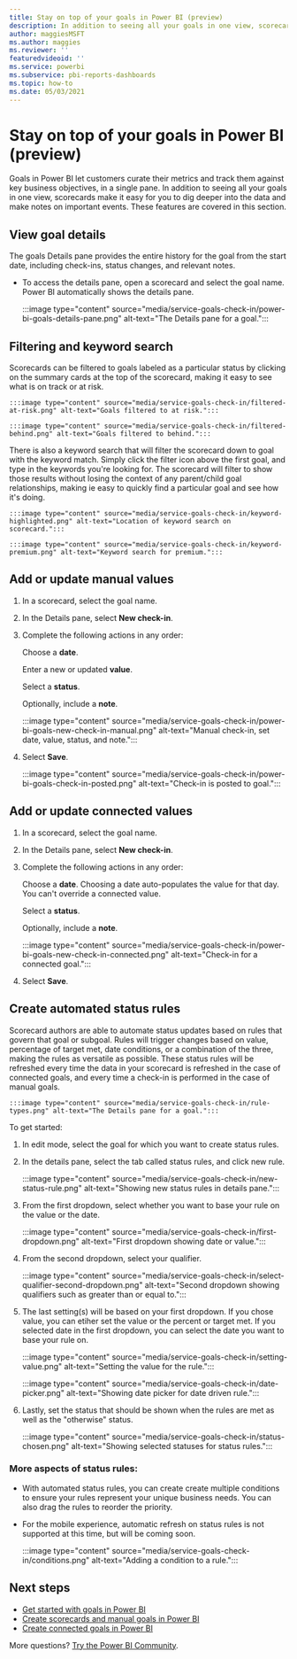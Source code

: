 ```yaml
---
title: Stay on top of your goals in Power BI (preview)
description: In addition to seeing all your goals in one view, scorecards make it easy for you to dig deeper into the data and make notes on important events.
author: maggiesMSFT
ms.author: maggies
ms.reviewer: ''
featuredvideoid: ''
ms.service: powerbi
ms.subservice: pbi-reports-dashboards
ms.topic: how-to
ms.date: 05/03/2021
---
```

# Stay on top of your goals in Power BI (preview)

Goals in Power BI let customers curate their metrics and track them against key business objectives, in a single pane. In addition to seeing all your goals in one view, scorecards make it easy for you to dig deeper into the data and make notes on important events. These features are covered in this section. 

## View goal details 

The goals Details pane provides the entire history for the goal from the start date, including check-ins, status changes, and relevant notes. 

- To access the details pane, open a scorecard and select the goal name. Power BI automatically shows the details pane.

    :::image type="content" source="media/service-goals-check-in/power-bi-goals-details-pane.png" alt-text="The Details pane for a goal.":::
    
    
## Filtering and keyword search 

Scorecards can be filtered to goals labeled as a particular status by clicking on the summary cards at the top of the scorecard, making it easy to see what is on track or at risk. 

    :::image type="content" source="media/service-goals-check-in/filtered-at-risk.png" alt-text="Goals filtered to at risk.":::
    
    :::image type="content" source="media/service-goals-check-in/filtered-behind.png" alt-text="Goals filtered to behind.":::

There is also a keyword search that will filter the scorecard down to goal with the keyword match.  Simply click the filter icon above the first goal, and type in the keywords you're looking for.  The scorecard will filter to show those results without losing the context of any parent/child goal relationships, making ie easy to quickly find a particular goal and see how it's doing.

    :::image type="content" source="media/service-goals-check-in/keyword-highlighted.png" alt-text="Location of keyword search on scorecard.":::
    
    :::image type="content" source="media/service-goals-check-in/keyword-premium.png" alt-text="Keyword search for premium.":::

## Add or update manual values

1. In a scorecard, select the goal name.
1. In the Details pane, select **New check-in**. 
1. Complete the following actions in any order: 

    Choose a **date**.

    Enter a new or updated **value**.

    Select a **status**.
 
   Optionally, include a **note**. 

    :::image type="content" source="media/service-goals-check-in/power-bi-goals-new-check-in-manual.png" alt-text="Manual check-in, set date, value, status, and note.":::

1. Select **Save**. 

    :::image type="content" source="media/service-goals-check-in/power-bi-goals-check-in-posted.png" alt-text="Check-in is posted to goal.":::

## Add or update connected values 

1. In a scorecard, select the goal name.
1. In the Details pane, select **New check-in**. 
1. Complete the following actions in any order: 

    Choose a **date**. Choosing a date auto-populates the value for that day. You can't override a connected value. 

    Select a **status**.

    Optionally, include a **note**. 

    :::image type="content" source="media/service-goals-check-in/power-bi-goals-new-check-in-connected.png" alt-text="Check-in for a connected goal.":::

1. Select **Save**. 

## Create automated status rules 

Scorecard authors are able to automate status updates based on rules that govern that goal or subgoal. Rules will trigger changes based on value, percentage of target met, date conditions, or a combination of the three, making the rules as versatile as possible.  These status rules will be refreshed every time the data in your scorecard is refreshed in the case of connected goals, and every time a check-in is performed in the case of manual goals.

    :::image type="content" source="media/service-goals-check-in/rule-types.png" alt-text="The Details pane for a goal.":::


To get started:

1. In edit mode, select the goal for which you want to create status rules.
1. In the details pane, select the tab called status rules, and click new rule.

    :::image type="content" source="media/service-goals-check-in/new-status-rule.png" alt-text="Showing new status rules in details pane.":::

1. From the first dropdown, select whether you want to base your rule on the value or the date.

    :::image type="content" source="media/service-goals-check-in/first-dropdown.png" alt-text="First dropdown showing date or value.":::

1. From the second dropdown, select your qualifier.

    :::image type="content" source="media/service-goals-check-in/select-qualifier-second-dropdown.png" alt-text="Second dropdown showing qualifiers such as greater than or equal to.":::

1. The last setting(s) will be based on your first dropdown.  If you chose value, you can etiher set the value or the percent or target met.  If you selected date in the first dropdown, you can select the date you want to base your rule on.

    :::image type="content" source="media/service-goals-check-in/setting-value.png" alt-text="Setting the value for the rule.":::
    
    :::image type="content" source="media/service-goals-check-in/date-picker.png" alt-text="Showing date picker for date driven rule.":::

1. Lastly, set the status that should be shown when the rules are met as well as the "otherwise" status. 

    :::image type="content" source="media/service-goals-check-in/status-chosen.png" alt-text="Showing selected statuses for status rules.":::


### More aspects of status rules:
- With automated status rules, you can create create multiple conditions to ensure your rules represent your unique business needs. You can also drag the rules to reorder the priority.  
- For the mobile experience, automatic refresh on status rules is not supported at this time, but will be coming soon. 

    :::image type="content" source="media/service-goals-check-in/conditions.png" alt-text="Adding a condition to a rule.":::


## Next steps

- [Get started with goals in Power BI](service-goals-introduction.md)
- [Create scorecards and manual goals in Power BI](service-goals-create.md)
- [Create connected goals in Power BI](service-goals-create-connected.md)

More questions? [Try the Power BI Community](https://community.powerbi.com/).
